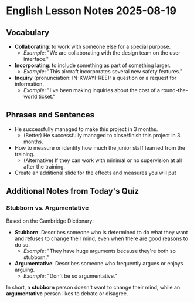 # English Lesson Notes 2025-08-19

## Vocabulary

- **Collaborating**: to work with someone else for a special purpose.
  - *Example*: "We are collaborating with the design team on the user interface."
- **Incorporating**: to include something as part of something larger.
  - *Example*: "This aircraft incorporates several new safety features."
- **Inquiry** (pronunciation: IN-KWAYI-REE): a question or a request for information.
  - *Example*: "I've been making inquiries about the cost of a round-the-world ticket."

## Phrases and Sentences

- He successfully managed to make this project in 3 months.
  - (Better) He successfully managed to close/finish this project in 3 months.
- How to measure or identify how much the junior staff learned from the training.
  - (Alternative) If they can work with minimal or no supervision at all after the training.
- Create an additional slide for the effects and measures you will put

## Additional Notes from Today's Quiz

### Stubborn vs. Argumentative

Based on the Cambridge Dictionary:

- **Stubborn**: Describes someone who is determined to do what they want and refuses to change their mind, even when there are good reasons to do so.
  - *Example*: "They have huge arguments because they're both so stubborn."
- **Argumentative**: Describes someone who frequently argues or enjoys arguing.
  - *Example*: "Don't be so argumentative."

In short, a **stubborn** person doesn't want to change their mind, while an **argumentative** person likes to debate or disagree.
